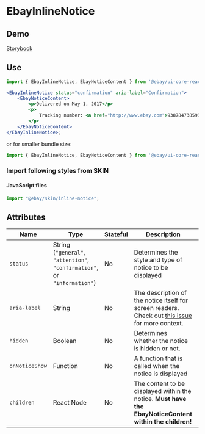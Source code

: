 # EbayInlineNotice

## Demo

[Storybook](https://opensource.ebay.com/ebayui-core-react/main/?path=/story/notices-tips-ebay-inline-notice--default)

## Use

```jsx harmony
import { EbayInlineNotice, EbayNoticeContent } from '@ebay/ui-core-react'

<EbayInlineNotice status="confirmation" aria-label="Confirmation">
    <EbayNoticeContent>
        <p>Delivered on May 1, 2017</p>
        <p>
            Tracking number: <a href="http://www.ebay.com">93878473859376898908657567</a>
        </p>
    </EbayNoticeContent>
</EbayInlineNotice>;
```

or for smaller bundle size:

```jsx harmony
import { EbayInlineNotice, EbayNoticeContent } from '@ebay/ui-core-react/ebay-inline-notice'
```

### Import following styles from SKIN

#### JavaScript files

```jsx harmony
import "@ebay/skin/inline-notice";
```

## Attributes

| Name           | Type                                                         | Stateful | Description                                                                                                                                 | Default       |
| -------------- | ------------------------------------------------------------ | -------- | ------------------------------------------------------------------------------------------------------------------------------------------- | ------------- |
| `status`       | String (`"general"`, `"attention"`, `"confirmation"`, or `"information"`) | No       | Determines the style and type of notice to be displayed                                                                                     | `"general"` |
| `aria-label`   | String                                                       | No       | The description of the notice itself for screen readers. Check out [this issue](https://github.com/eBay/skin/issues/1001) for more context. | -             |
| `hidden`       | Boolean                                                      | No       | Determines whether the notice is hidden or not.                                                                                             | `false`       |
| `onNoticeShow` | Function                                                     | No       | A function that is called when the notice is displayed                                                                                      | -             |
| `children`     | React Node                                                   | No       | The content to be displayed within the notice. **Must have the EbayNoticeContent within the children!**                                     | -             |
